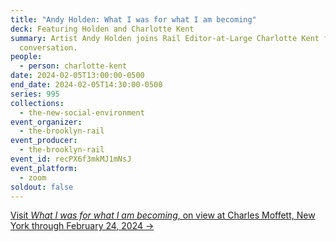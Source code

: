 ```yaml
---
title: "Andy Holden: What I was for what I am becoming"
deck: Featuring Holden and Charlotte Kent
summary: Artist Andy Holden joins Rail Editor-at-Large Charlotte Kent for a
  conversation.
people:
  - person: charlotte-kent
date: 2024-02-05T13:00:00-0500
end_date: 2024-02-05T14:30:00-0500
series: 995
collections:
  - the-new-social-environment
event_organizer:
  - the-brooklyn-rail
event_producer:
  - the-brooklyn-rail
event_id: recPX6f3mkMJ1mNsJ
event_platform:
  - zoom
soldout: false
---
```

[V﻿isit *What I was for what I am becoming*, on view at Charles Moffett, New York through February 24, 2024 →](https://charlesmoffett.com/exhibitions/87-andy-holden-what-i-was-for-what-i-am-becoming/)